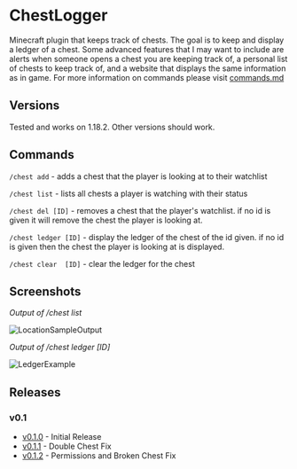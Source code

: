 # ChestLogger
Minecraft plugin that keeps track of chests. The goal is to keep and display a ledger of a chest. Some advanced features that I may want to include are alerts when someone opens a chest you are keeping track of, a personal list of chests to keep track of, and a website that displays the same information as in game. For more information on commands please visit [commands.md](https://github.com/cfrankovich/ChestLogger/blob/main/commanddocs.md)

## Versions
Tested and works on 1.18.2. Other versions should work.

## Commands
`/chest add` - adds a chest that the player is looking at to their watchlist 

`/chest list` - lists all chests a player is watching with their status

`/chest del [ID]` - removes a chest that the player's watchlist. if no id is given it will remove the chest the player is looking at.

`/chest ledger [ID]` - display the ledger of the chest of the id given. if no id is given then the chest the player is looking at is displayed.

`/chest clear  [ID]` - clear the ledger for the chest

## Screenshots
_Output of /chest list_

![LocationSampleOutput](https://i.imgur.com/LyLKl8f.png)

_Output of /chest ledger [ID]_

![LedgerExample](https://i.imgur.com/okky5ob.png)

## Releases 
### v0.1
- [v0.1.0](https://github.com/cfrankovich/ChestLogger/releases/tag/v0.1.0) - Initial Release
- [v0.1.1](https://github.com/cfrankovich/ChestLogger/releases/tag/v0.1.1) - Double Chest Fix
- [v0.1.2](https://github.com/cfrankovich/ChestLogger/releases/tag/v0.1.2) - Permissions and Broken Chest Fix

